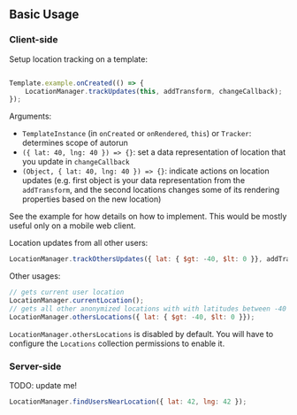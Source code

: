 ## Basic Usage

### Client-side

Setup location tracking on a template:
```js

Template.example.onCreated(() => {
    LocationManager.trackUpdates(this, addTransform, changeCallback);
});

```
Arguments:
 * `TemplateInstance` (in `onCreated` or `onRendered`, `this`) or `Tracker`: determines scope of autorun
 * `({ lat: 40, lng: 40 }) => {}`: set a data representation of location that you update in `changeCallback`
 * `(Object, { lat: 40, lng: 40 }) => {}`: indicate actions on location updates (e.g. first object is your data representation from the `addTransform`, and the second locations changes some of its rendering properties based on the new location)

See the example for how details on how to implement. This would be mostly useful only on a mobile web client.

Location updates from all other users:
```js
LocationManager.trackOthersUpdates({ lat: { $gt: -40, $lt: 0 }}, addTransform, changeCallback, removeCallback);
```

Other usages:

```js
// gets current user location
LocationManager.currentLocation();
// gets all other anonymized locations with with latitudes between -40 and 0, query is optional
LocationManager.othersLocations({ lat: { $gt: -40, $lt: 0 }});
```
`LocationManager.othersLocations` is disabled by default. You will have to configure the `Locations` collection permissions to enable it.

### Server-side
TODO: update me!

```js
LocationManager.findUsersNearLocation({ lat: 42, lng: 42 });
```
